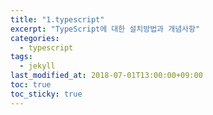 ```yaml
---
title: "1.typescript"
excerpt: "TypeScript에 대한 설치방법과 개념사항"
categories:
  - typescript
tags:
  - jekyll
last_modified_at: 2018-07-01T13:00:00+09:00
toc: true
toc_sticky: true
---
```

